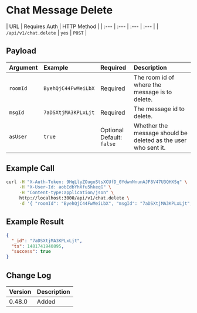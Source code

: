 # Chat Message Delete

| URL | Requires Auth | HTTP Method |
| :--- | :--- | :--- | :--- |
| `/api/v1/chat.delete` | `yes` | `POST` |

## Payload

| Argument | Example | Required | Description |
| :--- | :--- | :--- | :--- |
| `roomId` | `ByehQjC44FwMeiLbX` | Required | The room id of where the message is to delete. |
| `msgId` | `7aDSXtjMA3KPLxLjt` | Required | The message id to delete. |
| `asUser` | `true` | Optional <br> Default: `false` | Whether the message should be deleted as the user who sent it. |

## Example Call

```bash
curl -H "X-Auth-Token: 9HqLlyZOugoStsXCUfD_0YdwnNnunAJF8V47U3QHXSq" \
     -H "X-User-Id: aobEdbYhXfu5hkeqG" \
     -H "Content-type:application/json" \
     http://localhost:3000/api/v1/chat.delete \
     -d '{ "roomId": "ByehQjC44FwMeiLbX", "msgId": "7aDSXtjMA3KPLxLjt", "asUser": true }'
```

## Example Result

```json
{
  "_id": "7aDSXtjMA3KPLxLjt",
  "ts": 1481741940895,
  "success": true
}
```

## Change Log

| Version | Description |
| :--- | :--- |
| 0.48.0 | Added |
